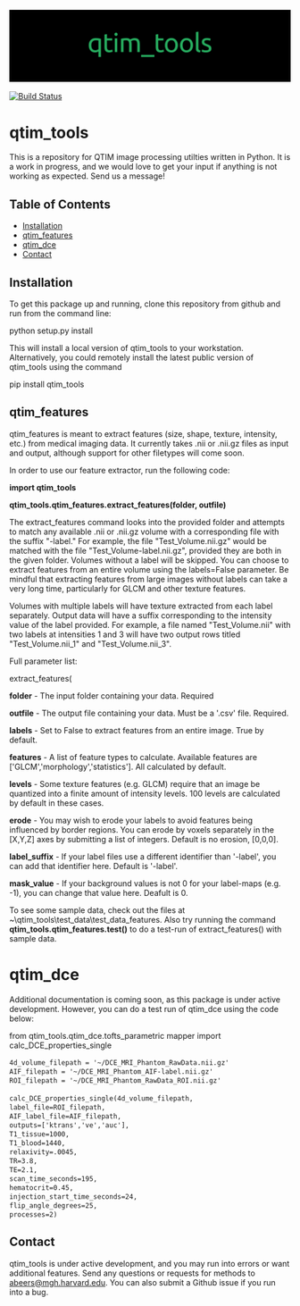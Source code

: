 ![Alt text](./package_resources/logos/qtim_tools.png?raw=true "Title")

[![Build Status](https://travis-ci.org/QTIM-Lab/qtim_tools.svg?branch=master)](https://travis-ci.org/QTIM-Lab/qtim_tools)

# qtim_tools
This is a repository for QTIM image processing utilties written in Python. It is a work in progress, and we would love to get your input if anything is not working as expected. Send us a message!

## Table of Contents
- [Installation](#installation) 
- [qtim_features](#qtim_features)
- [qtim_dce](#qtim_dce)
- [Contact](#contact)

## Installation

To get this package up and running, clone this repository from github and run from the command line:

python setup.py install

This will install a local version of qtim_tools to your workstation. Alternatively, you could remotely install the latest public version of qtim_tools using the command

pip install qtim_tools

## qtim_features

qtim_features is meant to extract features (size, shape, texture, intensity, etc.) from medical imaging data. It currently takes .nii or .nii.gz files as input and output, although support for other filetypes will come soon.

In order to use our feature extractor, run the following code:

__import qtim_tools__

__qtim_tools.qtim_features.extract_features(folder, outfile)__

The extract_features command looks into the provided folder and attempts to match any available .nii or .nii.gz volume with a corresponding file with the suffix "-label." For example, the file "Test_Volume.nii.gz" would be matched with the file "Test_Volume-label.nii.gz", provided they are both in the given folder. Volumes without a label will be skipped. You can choose to extract features from an entire volume using the labels=False parameter. Be mindful that extracting features from large images without labels can take a very long time, particularly for GLCM and other texture features.

Volumes with multiple labels will have texture extracted from each label separately. Output data will have a suffix corresponding to the intensity value of the label provided. For example, a file named "Test_Volume.nii" with two labels at intensities 1 and 3 will have two output rows titled "Test_Volume.nii_1" and "Test_Volume.nii_3".

Full parameter list:

extract_features(

__folder__ - The input folder containing your data. Required

__outfile__ - The output file containing your data. Must be a '.csv' file. Required.

__labels__ - Set to False to extract features from an entire image. True by default.

__features__ - A list of feature types to calculate. Available features are ['GLCM','morphology','statistics']. All calculated by default.

__levels__ - Some texture features (e.g. GLCM) require that an image be quantized into a finite amount of intensity levels. 100 levels are calculated by default in these cases.

__erode__ - You may wish to erode your labels to avoid features being influenced by border regions. You can erode by voxels separately in the [X,Y,Z] axes by submitting a list of integers. Default is no erosion, [0,0,0].

__label_suffix__ - If your label files use a different identifier than '-label', you can add that identifier here. Default is '-label'.

__mask_value__ - If your background values is not 0 for your label-maps (e.g. -1), you can change that value here. Deafult is 0.

To see some sample data, check out the files at ~\qtim_tools\test_data\test_data_features. Also try running the command __qtim_tools.qtim_features.test()__ to do a test-run of extract_features() with sample data.

# qtim_dce

Additional documentation is coming soon, as this package is under active development. However, you can do a test run of qtim_dce using the code below:

from qtim_tools.qtim_dce.tofts_parametric mapper import calc_DCE_properties_single

```
4d_volume_filepath = '~/DCE_MRI_Phantom_RawData.nii.gz'
AIF_filepath = '~/DCE_MRI_Phantom_AIF-label.nii.gz'
ROI_filepath = '~/DCE_MRI_Phantom_RawData_ROI.nii.gz'

calc_DCE_properties_single(4d_volume_filepath, 
label_file=ROI_filepath, 
AIF_label_file=AIF_filepath, 
outputs=['ktrans','ve','auc'], 
T1_tissue=1000, 
T1_blood=1440, 
relaxivity=.0045, 
TR=3.8, 
TE=2.1, 
scan_time_seconds=195, 
hematocrit=0.45, 
injection_start_time_seconds=24, 
flip_angle_degrees=25,
processes=2)
```

## Contact

qtim_tools is under active development, and you may run into errors or want additional features. Send any questions or requests for methods to abeers@mgh.harvard.edu. You can also submit a Github issue if you run into a bug.